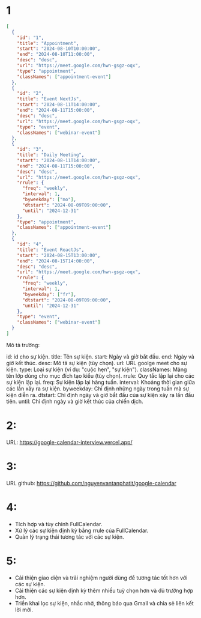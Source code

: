 # 1

```json
[
  {
    "id": "1",
    "title": "Appointment",
    "start": "2024-08-10T10:00:00",
    "end": "2024-08-10T11:00:00",
    "desc": "desc",
    "url": "https://meet.google.com/hwn-gsgz-oqx",
    "type": "appointment",
    "classNames": ["appointment-event"]
  },
  {
    "id": "2",
    "title": "Event NextJs",
    "start": "2024-08-11T14:00:00",
    "end": "2024-08-11T15:00:00",
    "desc": "desc",
    "url": "https://meet.google.com/hwn-gsgz-oqx",
    "type": "event",
    "classNames": ["webinar-event"]
  },
  {
    "id": "3",
    "title": "Daily Meeting",
    "start": "2024-08-11T14:00:00",
    "end": "2024-08-11T15:00:00",
    "desc": "desc",
    "url": "https://meet.google.com/hwn-gsgz-oqx",
    "rrule": {
      "freq": "weekly",
      "interval": 1,
      "byweekday": ["mo"],
      "dtstart": "2024-08-09T09:00:00",
      "until": "2024-12-31"
    },
    "type": "appointment",
    "classNames": ["appointment-event"]
  },
  {
    "id": "4",
    "title": "Event ReactJs",
    "start": "2024-08-15T13:00:00",
    "end": "2024-08-15T14:00:00",
    "desc": "desc",
    "url": "https://meet.google.com/hwn-gsgz-oqx",
    "rrule": {
      "freq": "weekly",
      "interval": 1,
      "byweekday": ["fr"],
      "dtstart": "2024-08-09T09:00:00",
      "until": "2024-12-31"
    },
    "type": "event",
    "classNames": ["webinar-event"]
  }
]
```

Mô tả trường:

id: id cho sự kiện.
title: Tên sự kiện.
start: Ngày và giờ bắt đầu.
end: Ngày và giờ kết thúc.
desc: Mô tả sự kiện (tùy chọn).
url: URL goolge meet cho sự kiện.
type: Loại sự kiện (ví dụ: "cuộc hẹn", "sự kiện").
classNames: Mảng tên lớp dùng cho mục đích tạo kiểu (tùy chọn).
rrule: Quy tắc lặp lại cho các sự kiện lặp lại.
freq: Sự kiện lặp lại hàng tuần.
interval: Khoảng thời gian giữa các lần xảy ra sự kiện.
byweekday: Chỉ định những ngày trong tuần mà sự kiện diễn ra.
dtstart: Chỉ định ngày và giờ bắt đầu của sự kiện xảy ra lần đầu tiên.
until: Chỉ định ngày và giờ kết thúc của chiến dịch.

# 2:

URL: https://google-calendar-interview.vercel.app/

# 3:

URL github: https://github.com/nguyenvantanphatit/google-calendar

# 4:

- Tích hợp và tùy chỉnh FullCalendar.
- Xử lý các sự kiện định kỳ bằng rrule của FullCalendar.
- Quản lý trạng thái tương tác với các sự kiện.

# 5:

- Cải thiện giao diện và trải nghiệm người dùng để tương tác tốt hơn với các sự kiện.
- Cải thiện các sự kiện định kỳ thêm nhiều tuỳ chọn hơn và đủ trường hợp hơn.
- Triển khai lọc sự kiện, nhắc nhở, thông báo qua Gmail và chia sẻ liên kết lời mời.
